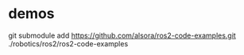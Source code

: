 # demos

git submodule add https://github.com/alsora/ros2-code-examples.git ./robotics/ros2/ros2-code-examples